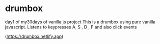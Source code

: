 # drumbox
day1 of my30days of vanilla js project
This is a drumbox using pure vanilla javascript.
Listens to keypresses A, S , D , F and also click events 

(https://drumbox.netlify.app)
